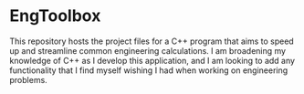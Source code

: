 # EngToolbox

This repository hosts the project files for a C++ program that aims to speed up and streamline common engineering calculations. I am broadening my knowledge of C++ as I develop this application, and I am looking to add any functionality that I find myself wishing I had when working on engineering problems.

